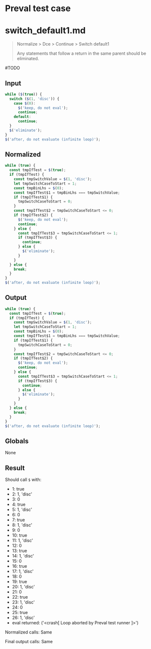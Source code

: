 # Preval test case

# switch_default1.md

> Normalize > Dce > Continue > Switch default1
>
> Any statements that follow a return in the same parent should be eliminated.

#TODO

## Input

`````js filename=intro
while ($(true)) {
  switch ($(1, 'disc')) {
    case $(0):
      $('keep, do not eval');
      continue;
    default:
      continue;
  }
  $('eliminate');
}
$('after, do not evaluate (infinite loop)');
`````

## Normalized

`````js filename=intro
while (true) {
  const tmpIfTest = $(true);
  if (tmpIfTest) {
    const tmpSwitchValue = $(1, 'disc');
    let tmpSwitchCaseToStart = 1;
    const tmpBinLhs = $(0);
    const tmpIfTest$1 = tmpBinLhs === tmpSwitchValue;
    if (tmpIfTest$1) {
      tmpSwitchCaseToStart = 0;
    }
    const tmpIfTest$2 = tmpSwitchCaseToStart <= 0;
    if (tmpIfTest$2) {
      $('keep, do not eval');
      continue;
    } else {
      const tmpIfTest$3 = tmpSwitchCaseToStart <= 1;
      if (tmpIfTest$3) {
        continue;
      } else {
        $('eliminate');
      }
    }
  } else {
    break;
  }
}
$('after, do not evaluate (infinite loop)');
`````

## Output

`````js filename=intro
while (true) {
  const tmpIfTest = $(true);
  if (tmpIfTest) {
    const tmpSwitchValue = $(1, 'disc');
    let tmpSwitchCaseToStart = 1;
    const tmpBinLhs = $(0);
    const tmpIfTest$1 = tmpBinLhs === tmpSwitchValue;
    if (tmpIfTest$1) {
      tmpSwitchCaseToStart = 0;
    }
    const tmpIfTest$2 = tmpSwitchCaseToStart <= 0;
    if (tmpIfTest$2) {
      $('keep, do not eval');
      continue;
    } else {
      const tmpIfTest$3 = tmpSwitchCaseToStart <= 1;
      if (tmpIfTest$3) {
        continue;
      } else {
        $('eliminate');
      }
    }
  } else {
    break;
  }
}
$('after, do not evaluate (infinite loop)');
`````

## Globals

None

## Result

Should call `$` with:
 - 1: true
 - 2: 1, 'disc'
 - 3: 0
 - 4: true
 - 5: 1, 'disc'
 - 6: 0
 - 7: true
 - 8: 1, 'disc'
 - 9: 0
 - 10: true
 - 11: 1, 'disc'
 - 12: 0
 - 13: true
 - 14: 1, 'disc'
 - 15: 0
 - 16: true
 - 17: 1, 'disc'
 - 18: 0
 - 19: true
 - 20: 1, 'disc'
 - 21: 0
 - 22: true
 - 23: 1, 'disc'
 - 24: 0
 - 25: true
 - 26: 1, 'disc'
 - eval returned: ('<crash[ Loop aborted by Preval test runner ]>')

Normalized calls: Same

Final output calls: Same
